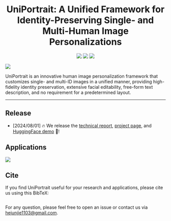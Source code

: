 <div align="center">
<h1>UniPortrait: A Unified Framework for Identity-Preserving Single- and Multi-Human Image Personalizations</h1>

<a href='https://aigcdesigngroup.github.io/UniPortrait-Page/'><img src='https://img.shields.io/badge/Project-Page-green'></a>
<a href='https://arxiv.org/abs/xxxx.xxxxx'><img src='https://img.shields.io/badge/Technique-Report-red'></a>
<a href='https://huggingface.co/spaces/xxxxxx'><img src='https://img.shields.io/badge/%F0%9F%A4%97%20Hugging%20Face-Spaces-blue'></a>

</div>

<img src='assets/highlight.png'>



UniPortrait is an innovative human image personalization framework that customizes single- and multi-ID images in a unified manner, providing high-fidelity identity preservation, extensive facial editability, free-form text description, and no requirement for a predetermined layout.

---

## Release

- [2024/08/01] 🔥 We release the [technical report](https://arxiv.org/abs/xxxx.xxxxx), [project page](https://aigcdesigngroup.github.io/UniPortrait-Page/), and [HuggingFace demo](https://huggingface.co/spaces/xxxxxxx) 🤗!


## Applications
<img src='assets/application.png'>



## Cite
If you find UniPortrait useful for your research and applications, please cite us using this BibTeX:

```bibtex

```

For any question, please feel free to open an issue or contact us via hejunjie1103@gmail.com.
